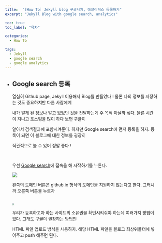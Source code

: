 ```yaml
---
title:  "[How To] Jekyll blog 구글서치, 애널리틱스 등록하기"
excerpt: "Jekyll Blog with google search, analytics"

toc: true
toc_label: "목차"

categories:
  - How To

tags:
  - Jekyll
  - google search
  - google analytics
---
```


- ## Google search 등록

  열심히 Github page, Jekyll 이용해서 Blog를 만들었다 ! 물론 나의 정보를 저장하는 것도 중요하지만 다른 사람에게

  내가 알게 된 정보나 알고 있었던 것을 전달하는게 주 목적 아닐까 싶다. 물론 시간이 지나고 포스팅을 많이 하다 보면 구글이

  알아서 검색결과에 포함시켜준다. 하지만 Google search에 먼저 등록을 하자. 등록이 되면 이 블로그에 대한 정보를 굉장히

  직관적으로 볼 수 있어 정말 좋다 !

  <br>

  우선 [Google search](https://search.google.com/search-console/about)에 접속을 해 시작하기를 누른다.

  ![](https://nam-ki-bok.github.io/assets/images/google_search/google1.png)

  왼쪽의 도메인 버튼은 github.io 형식의 도메인을 지원하지 않는다고 한다. 그러니까 오른쪽 버튼을 누르자

  <br>

  <img src="https://nam-ki-bok.github.io/assets/images/google_search/google2.png" style="zoom:40%;" />

  우리가 등록하고자 하는 사이트의 소유권을 확인시켜줘야 하는데 여러가지 방법이 있다. 그래도 구글이 권장하는 방법인

  HTML 파일 업로드 방식을 사용하자. 해당 HTML 파일을 블로그 최상위폴더에 넣어주고 push 해주면 된다.



